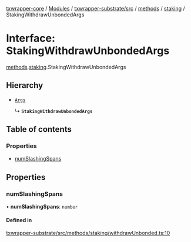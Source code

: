 [txwrapper-core](../README.md) / [Modules](../modules.md) / [txwrapper-substrate/src](../modules/txwrapper_substrate_src.md) / [methods](../modules/txwrapper_substrate_src.methods.md) / [staking](../modules/txwrapper_substrate_src.methods.staking.md) / StakingWithdrawUnbondedArgs

# Interface: StakingWithdrawUnbondedArgs

[methods](../modules/txwrapper_substrate_src.methods.md).[staking](../modules/txwrapper_substrate_src.methods.staking.md).StakingWithdrawUnbondedArgs

## Hierarchy

- [`Args`](../modules/txwrapper_core_src.md#args)

  ↳ **`StakingWithdrawUnbondedArgs`**

## Table of contents

### Properties

- [numSlashingSpans](txwrapper_substrate_src.methods.staking.StakingWithdrawUnbondedArgs.md#numslashingspans)

## Properties

### numSlashingSpans

• **numSlashingSpans**: `number`

#### Defined in

[txwrapper-substrate/src/methods/staking/withdrawUnbonded.ts:10](https://github.com/paritytech/txwrapper-core/blob/54903b8/packages/txwrapper-substrate/src/methods/staking/withdrawUnbonded.ts#L10)
